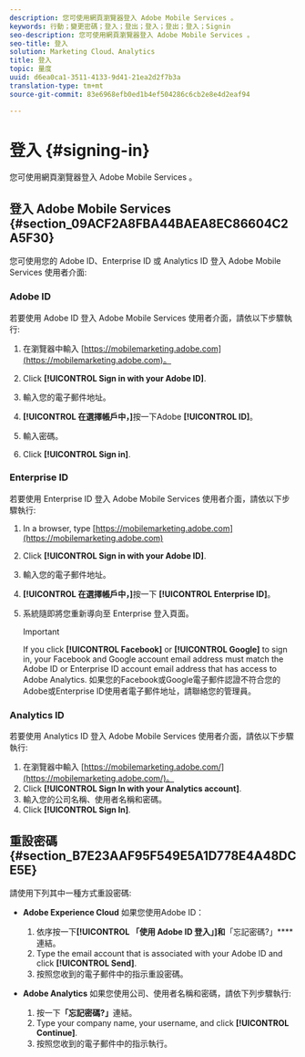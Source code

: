 ```yaml
---
description: 您可使用網頁瀏覽器登入 Adobe Mobile Services 。
keywords: 行動；變更密碼；登入；登出；登入；登出；登入；Signin
seo-description: 您可使用網頁瀏覽器登入 Adobe Mobile Services 。
seo-title: 登入
solution: Marketing Cloud、Analytics
title: 登入
topic: 量度
uuid: d6ea0ca1-3511-4133-9d41-21ea2d2f7b3a
translation-type: tm+mt
source-git-commit: 83e6968efb0ed1b4ef504286c6cb2e8e4d2eaf94

---
```



# 登入 {#signing-in}

您可使用網頁瀏覽器登入 Adobe Mobile Services 。

## 登入 Adobe Mobile Services {#section_09ACF2A8FBA44BAEA8EC86604C2A5F30}

您可使用您的 Adobe ID、Enterprise ID 或 Analytics ID 登入 Adobe Mobile Services 使用者介面:

### Adobe ID

若要使用 Adobe ID 登入 Adobe Mobile Services 使用者介面，請依以下步驟執行:

1. 在瀏覽器中輸入 [https://mobilemarketing.adobe.com](https://mobilemarketing.adobe.com)。
1. Click **[!UICONTROL Sign in with your Adobe ID]**.
1. 輸入您的電子郵件地址。
1. **[!UICONTROL 在選擇帳戶中，]**&#x200B;按一下Adobe **[!UICONTROL ID]**。

1. 輸入密碼。
1. Click **[!UICONTROL Sign in]**.


### Enterprise ID

若要使用 Enterprise ID 登入 Adobe Mobile Services 使用者介面，請依以下步驟執行:

1. In a browser, type [https://mobilemarketing.adobe.com](https://mobilemarketing.adobe.com)
1. Click **[!UICONTROL Sign in with your Adobe ID]**.
1. 輸入您的電子郵件地址。
1. **[!UICONTROL 在選擇帳戶中，]**&#x200B;按一下 **[!UICONTROL Enterprise ID]**。

1. 系統隨即將您重新導向至 Enterprise 登入頁面。

   >[!IMPORTANT]
   >
   >If you click **[!UICONTROL Facebook]** or **[!UICONTROL Google]** to sign in, your Facebook and Google account email address must match the Adobe ID or Enterprise ID account email address that has access to Adobe Analytics. 如果您的Facebook或Google電子郵件認證不符合您的Adobe或Enterprise ID使用者電子郵件地址，請聯絡您的管理員。

### Analytics ID

若要使用 Analytics ID 登入 Adobe Mobile Services 使用者介面，請依以下步驟執行:

1. 在瀏覽器中輸入 [https://mobilemarketing.adobe.com/](https://mobilemarketing.adobe.com/)。
1. Click **[!UICONTROL Sign In with your Analytics account]**.
1. 輸入您的公司名稱、使用者名稱和密碼。
1. Click **[!UICONTROL Sign In]**.

## 重設密碼 {#section_B7E23AAF95F549E5A1D778E4A48DCE5E}

請使用下列其中一種方式重設密碼:

* **Adobe Experience Cloud** 如果您使用Adobe ID：

   1. 依序按一下&#x200B;**[!UICONTROL 「使用 Adobe ID 登入」]和**「忘記密碼?」****&#x200B;連結。
   1. Type the email account that is associated with your Adobe ID and click **[!UICONTROL Send]**.
   1. 按照您收到的電子郵件中的指示重設密碼。

* **Adobe Analytics** 如果您使用公司、使用者名稱和密碼，請依下列步驟執行:

   1. 按一下&#x200B;**「忘記密碼?」**&#x200B;連結。
   1. Type your company name, your username, and click **[!UICONTROL Continue]**.
   1. 按照您收到的電子郵件中的指示執行。
